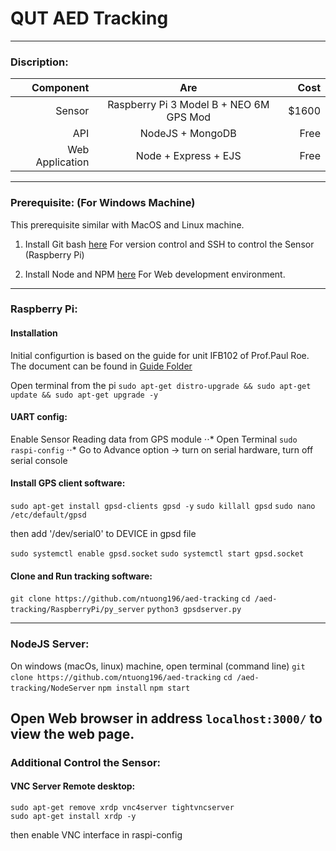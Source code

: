 # QUT AED Tracking
---
### Discription:

| Component     | Are           | Cost  |
| ---------------:|:-----------------------:| -----:|
| Sensor          | Raspberry Pi 3 Model B + NEO 6M GPS Mod | $1600 |
| API             | NodeJS + MongoDB        |  Free |
| Web Application | Node + Express + EJS    |  Free |

---
### Prerequisite: (For Windows Machine)
This prerequisite similar with MacOS and Linux machine.

1) Install Git bash [here](https://nodejs.org/en/download/current/)
For version control and SSH to control the Sensor (Raspberry Pi)

2) Install Node and NPM [here](https://nodejs.org/en/download/current/)
For Web development environment.

---
### Raspberry Pi: 

#### Installation

Initial configurtion is based on the guide for unit IFB102 of Prof.Paul Roe.
The document can be found in [Guide Folder](https://github.com/ntuong196/aed-tracking/Guide)

Open terminal from the pi
`sudo apt-get distro-upgrade && sudo apt-get update && sudo apt-get upgrade -y`

#### UART config:
Enable Sensor Reading data from GPS module
⋅⋅* Open Terminal
`sudo raspi-config`
⋅⋅* Go to Advance option -> turn on serial hardware, turn off serial console 

#### Install GPS client software:
`sudo apt-get install gpsd-clients gpsd -y`
`sudo killall gpsd`
`sudo nano /etc/default/gpsd`

then add '/dev/serial0' to DEVICE in gpsd file

`sudo systemctl enable gpsd.socket`
`sudo systemctl start gpsd.socket`

#### Clone and Run tracking software:
`git clone https://github.com/ntuong196/aed-tracking`
`cd /aed-tracking/RaspberryPi/py_server`
`python3 gpsdserver.py`

---
### NodeJS Server:
On windows (macOs, linux) machine, open terminal (command line)
`git clone https://github.com/ntuong196/aed-tracking`
`cd /aed-tracking/NodeServer`
`npm install`
`npm start`

Open Web browser in address `localhost:3000/` to view the web page.
---
### Additional Control the Sensor:

#### VNC Server Remote desktop:
```
sudo apt-get remove xrdp vnc4server tightvncserver
sudo apt-get install xrdp -y
```
then enable VNC interface in raspi-config